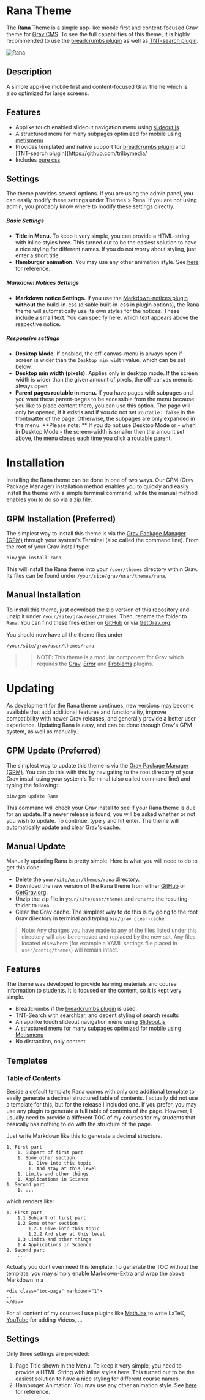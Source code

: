 # Rana Theme

The **Rana** Theme is a simple app-like mobile first and content-focused Grav theme for [Grav CMS](http://github.com/getgrav/grav). To see the full capabilities of this theme, it is highly recommended to use the [breadcrumbs plugin](https://github.com/getgrav/grav-plugin-breadcrumbs) as well as [TNT-search plugin](https://github.com/trilbymedia/grav-plugin-tntsearch). 

![Rana](assets/readme-screenshot.jpg)

## Description

A simple app-like mobile first and content-focused Grav theme which is also optimized for large screens.

## Features

* Applike touch enabled slideout navigation menu using [slideout.js](https://github.com/Mango/slideout)
* A structured menu for many subpages optimized for mobile using [metismenu](https://github.com/onokumus/metismenu)
* Provides templated and native support for [breadcrumbs plugin](https://github.com/getgrav/grav-plugin-breadcrumbs) and [TNT-search plugin](https://github.com/trilbymedia/
* Includes [pure css](https://github.com/pure-css/pure)

## Settings

The theme provides several options. If you are using the admin panel, you can easily modify these settings under Themes > Rana. If you are not using admin, you probably know where to modify these settings directly.

##### Basic Settings

* **Title in Menu.** To keep it very simple, you can provide a HTML-string with inline styles here. This turned out to be the easiest solution to have a nice styling for different names. If you do not worry about styling, just enter a short title. 
* **Hamburger animation.** You may use any other animation style. See [here](https://jonsuh.com/hamburgers) for reference.

##### Markdown Notices Settings

* **Markdown notice Settings.** If you use the [Markdown-notices plugin](https://github.com/getgrav/grav-plugin-markdown-notices) **without** the build-in-css (disable built-in-css in plugin options), the Rana theme will automatically use its own styles for the notices. These include a small text. You can specify here, which text appears above the respective notice.

##### Responsive settings
* **Desktop Mode.** If enabled, the off-canvas-menu is always open if screen is wider than the `Desktop min width` value, which can be set below. 
* **Desktop min width (pixels).** Applies only in desktop mode. If the screen width is wider than the given amount of pixels, the off-canvas menu is always open.
* **Parent pages routable in menu.** If you have pages with subpages and you want these parent-pages to be accessible from the menu because you like to place content there, you can use this option. The page will only be opened, if it existis and if you do not set `routable: false` in the frontmatter of the page. Otherwise, the subpages are only expanded in the menu. **Please note: ** If you do not use Desktop Mode or - when in Desktop Mode - the screen-width is smaller then the amount set above, the menu closes each time you click a routable parent.

# Installation

Installing the Rana theme can be done in one of two ways. Our GPM (Grav Package Manager) installation method enables you to quickly and easily install the theme with a simple terminal command, while the manual method enables you to do so via a zip file. 

## GPM Installation (Preferred)

The simplest way to install this theme is via the [Grav Package Manager (GPM)](http://learn.getgrav.org/advanced/grav-gpm) through your system's Terminal (also called the command line).  From the root of your Grav install type:

    bin/gpm install rana

This will install the Rana theme into your `/user/themes` directory within Grav. Its files can be found under `/your/site/grav/user/themes/rana`.

## Manual Installation

To install this theme, just download the zip version of this repository and unzip it under `/your/site/grav/user/themes`. Then, rename the folder to `Rana`. You can find these files either on [GitHub](https://github.com/danzinger/grav-theme-Rana) or via [GetGrav.org](http://getgrav.org/downloads/themes).

You should now have all the theme files under

    /your/site/grav/user/themes/rana

>> NOTE: This theme is a modular component for Grav which requires the [Grav](http://github.com/getgrav/grav), [Error](https://github.com/getgrav/grav-theme-error) and [Problems](https://github.com/getgrav/grav-plugin-problems) plugins.

# Updating

As development for the Rana theme continues, new versions may become available that add additional features and functionality, improve compatibility with newer Grav releases, and generally provide a better user experience. Updating Rana is easy, and can be done through Grav's GPM system, as well as manually.

## GPM Update (Preferred)

The simplest way to update this theme is via the [Grav Package Manager (GPM)](http://learn.getgrav.org/advanced/grav-gpm). You can do this with this by navigating to the root directory of your Grav install using your system's Terminal (also called command line) and typing the following:

    bin/gpm update Rana

This command will check your Grav install to see if your Rana theme is due for an update. If a newer release is found, you will be asked whether or not you wish to update. To continue, type `y` and hit enter. The theme will automatically update and clear Grav's cache.

## Manual Update

Manually updating Rana is pretty simple. Here is what you will need to do to get this done:

* Delete the `your/site/user/themes/rana` directory.
* Download the new version of the Rana theme from either [GitHub](https://github.com/danzinger/grav-theme-Rana) or [GetGrav.org](http://getgrav.org/downloads/themes).
* Unzip the zip file in `your/site/user/themes` and rename the resulting folder to `Rana`.
* Clear the Grav cache. The simplest way to do this is by going to the root Grav directory in terminal and typing `bin/grav clear-cache`.

> Note: Any changes you have made to any of the files listed under this directory will also be removed and replaced by the new set. Any files located elsewhere (for example a YAML settings file placed in `user/config/themes`) will remain intact.

## Features

The theme was developed to provide learning materials and course information to students. It is focused on the content, so it is kept very simple. 

* Breadcrumbs if the [breadcrumbs plugin](https://github.com/getgrav/grav-plugin-breadcrumbs) is used.
* TNT-Search with searchbar, and decent styling of search results
* An applike touch slideout navigation menu using [Slideout.js](https://github.com/Mango/slideout)
* A structured menu for many subpages optimized for mobile using [Metismenu](https://github.com/onokumus/metismenu)
* No distraction, only content

## Templates

### Table of Contents
Beside a default template Rana comes with only one additional template to easily generate a decimal structured table of contents. I actually did not use a template for this, but for the release I included one. If you prefer, you may use any plugin to generate a full table of contents of the page. However, I usually need to provide a different TOC of my courses for my students that basically has nothing to do with the structure of the page.

Just write Markdown like this to generate a decimal structure.

```
1. First part
    1. Subpart of first part
    1. Some other section
        1. Dive into this topic
        1. And stay at this level
    1. Limits and other things
    1. Applications in Science
1. Second part
    1. ...
```

which renders like:

```
1. First part
    1.1 Subpart of first part
    1.2 Some other section
        1.2.1 Dive into this topic
        1.2.2 And stay at this level
    1.3 Limits and other things
    1.4 Applications in Science
2. Second part
    ...
```

Actually you dont even need this template. To generate the TOC without the template, you may simply enable Markdown-Extra and wrap the above Markdown in a
```
<div class="toc-page" markdown="1">
...
</div>
```

For all content of my courses I use plugins like [MathJax](https://github.com/sommerregen/grav-plugin-mathjax) to write LaTeX, [YouTube](https://github.com/getgrav/grav-plugin-youtube) for adding Videos, ...

## Settings
Only three settings are provided:
1. Page Title shown in the Menu. To keep it very simple, you need to provide a HTML-String with inline styles here. This turned out to be the easiest solution to have a nice styling for different course names.
1. Hamburger Animation: You may use any other animation style. See [here](https://jonsuh.com/hamburgers) for reference.
